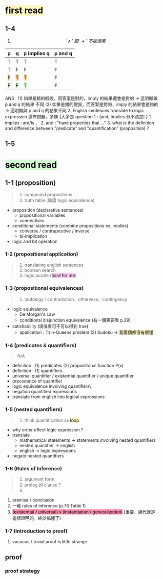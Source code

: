 # <mark style="background: #FFF3A3A6;">first read</mark>
## 1-4
1. $$'\wedge' \:跟 '\rightarrow' \: 不能混用$$

| p                                             | q                                             | p implies q                                   | p and q |
| --------------------------------------------- | --------------------------------------------- | --------------------------------------------- | ------- |
| T                                             | T                                             | T                                             | T       |
| T                                             | F                                             | F                                             | F       |
| <mark style="background: #FFB86CA6;">F</mark> | <mark style="background: #FFB86CA6;">T</mark> | <mark style="background: #FFB86CA6;">T</mark> | F       |
| <mark style="background: #BBFABBA6;">F</mark> | <mark style="background: #BBFABBA6;">F</mark> | <mark style="background: #BBFABBA6;">T</mark> | F       |
ANS :  (1) 如果是錯的假設，而答案是對的，imply 的結果還會是對的 -> 這明顯跟 p and q 的結果                    不同 
	   (2) 如果是錯的假設，而答案是對的，imply 的結果會是錯的 -> 這明顯與 p and q 的結果不同
2. English sentences translate to logic expression 還有問題，多練 {大多是 question 1 : (and, implies 分不清楚) }
	1. implies : are/is 、
	2. and : "have properties that ..."
3. what is the definition and difference between "predicate" and "quantification" (proposition) ?
## 1-5
# <mark style="background: #BBFABBA6;">second read</mark>
## 1-1 (proposition)
> 1. compound propositions
> 2. truth table (驗證 logic equivalence)
- proposition (declarative sentences)
	- propositional variables
	- connectives
- conditional statements (combine propositions ex. implies)
	- converse / contrapositive / inverse
	- bi-implication
- logic and bit operation
### 1-2 (propositional application)
> 1. translating english sentences
> 2. boolean search
> 3. logic puzzle (<mark style="background: #FFB8EBA6;">hard for me</mark>)
### 1-3 (propositional equivalences)
> 1. tautology / contradiction，otherwise，contingency
- logic equivalence
	- De Morgan's Law
	- conditional disjunction equivalence (有一個表要看 p.29)
- satisfiability (填值看可不可以得到 true)
	- application : (1) n-Queens problem (2) Sudoku -> <mark style="background: #FFF3A3A6;">我兩個都沒有很懂</mark>
### 1-4 (predicates & quantifiers)
> N/A
- definition : (1) predicates (2) propositional function P(x)
- definition : (1) quantifiers
- universal quantifier / existential quantifier / unique quantifier
- precedence of quantifier
- logic equivalence involving quantifiers\
- negation quantified expressions
- translate from english into logical expressions
### 1-5 (nested quantifiers)
> 1. think quantification as <mark style="background: #FFF3A3A6;">loop</mark>
- why order effect logic expression ?
- translate
	- mathematical statements -> statements involving nested quantifiers
	- nested quantifier -> english
	- english -> logic expressions
- negate nested quantifiers
### 1-6 (Rules of Inference)
> 1. argument form
> 2. prolog 的 clause ?
> 3. 
1. premise / conclusion
2. 一堆 rules of inference (p.76 Table 1)
3. <mark style="background: #FF5582A6;">(existential / universal) x (instantiation / generalization)</mark> (重要，線代就是這樣證明的，終於搞懂了)
### 1-7 (introduction to proof)
1.  vacuous / trivial proof is little strange
## proof
### proof strategy
